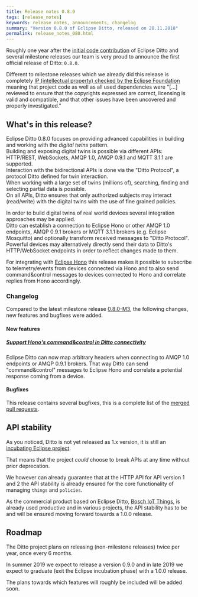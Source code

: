 ```yaml
---
title: Release notes 0.8.0
tags: [release_notes]
keywords: release notes, announcements, changelog
summary: "Version 0.8.0 of Eclipse Ditto, released on 28.11.2018"
permalink: release_notes_080.html
---
```


Roughly one year after the [initial code contribution](2017-11-10-welcome-to-ditto.html) of Eclipse Ditto and several
milestone releases our team is very proud to announce the first official release of Ditto: `0.8.0`.

Different to milestone releases which we already did this release is completely [IP (intellectual property) checked by 
the Eclipse Foundation](https://www.eclipse.org/projects/handbook/#ip) meaning that project code as well as all used 
dependencies were "[...] reviewed to ensure that the copyrights expressed are correct, licensing is valid 
and compatible, and that other issues have been uncovered and properly investigated."

## What's in this release?

Eclipse Ditto 0.8.0 focuses on providing advanced capabilities in building and working with the _digital twins_ pattern.<br/>
Building and exposing digital twins is possible via different APIs: HTTP/REST, WebSockets, AMQP 1.0, AMQP 0.9.1 and 
MQTT 3.1.1 are supported.<br/>
Interaction with the bidirectional APIs is done via the "Ditto Protocol", a protocol Ditto defined for twin interaction.<br/>
When working with a large set of twins (millions of), searching, finding and selecting partial data is possible.<br/>
On all APIs, Ditto ensures that only authorized subjects may interact (read/write) with the digital twins with the use 
of fine grained policies.

In order to build digital twins of real world devices several integration approaches may be applied.<br/>
Ditto can establish a connection to Eclipse Hono or other AMQP 1.0 endpoints, AMQP 0.9.1 brokers or MQTT 3.1.1 brokers 
(e.g. Eclipse Mosquitto) and optionally transform received messages to "Ditto Protocol".<br/>
Powerful devices may alternatively directly send their data to Ditto's HTTP/WebSocket endpoints in order to reflect 
changes made to them.

For integrating with [Eclipse Hono](https://eclipse.org/hono/) this release makes it possible to subscribe to 
telemetry/events from devices connected via Hono and to also send command&control messages to devices 
connected to Hono and correlate replies from Hono accordingly.

### Changelog

Compared to the latest milestone release [0.8.0-M3](release_notes_080-M3.html), the following changes, new features and
bugfixes were added.

#### New features

##### [Support Hono's command&control in Ditto connectivity](https://github.com/eclipse/ditto/issues/164)

Eclipse Ditto can now map arbitrary headers when connecting to AMQP 1.0 endpoints or AMQP 0.9.1 brokers.
That way Ditto can send "command&control" messages to Eclipse Hono and correlate a potential response coming from a 
device.

#### Bugfixes

This release contains several bugfixes, this is a complete list of the 
[merged pull requests](https://github.com/eclipse/ditto/pulls?q=is%3Apr+milestone%3A0.8.0+).



## API stability

As you noticed, Ditto is not yet released as 1.x version, it is still an 
[incubating Eclipse project](https://wiki.eclipse.org/Development_Resources/Process_Guidelines/What_is_Incubation).

That means that the project _could_ choose to break APIs at any time without prior deprecation.

We however can already guarantee that at the HTTP API for API version 1 and 2 the
API stability is already ensured for the core functionality of managing `things` and `policies`.

As the commercial product based on Eclipse Ditto, [Bosch IoT Things](https://www.bosch-iot-suite.com/things/), is 
already used productive and in various projects, the API stability has to be and will be ensured moving forward towards 
a 1.0.0 release.

## Roadmap

The Ditto project plans on releasing (non-milestone releases) twice per year, once every 6 months. 

In summer 2019 we expect to release a version 0.9.0 and in late 2019 we expect to graduate 
(exit the Eclipse incubation phase) with a 1.0.0 release. 

The plans towards which features will roughly be included will be added soon.
